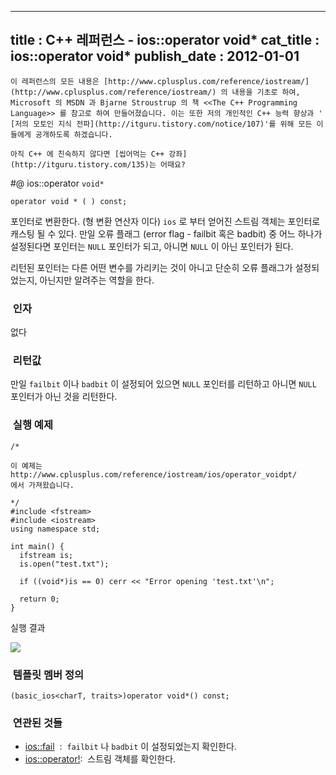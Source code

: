 ----------------
title : C++ 레퍼런스 - ios::operator void*
cat_title :  ios::operator void*
publish_date : 2012-01-01
--------------



```warning
이 레퍼런스의 모든 내용은 [http://www.cplusplus.com/reference/iostream/](http://www.cplusplus.com/reference/iostream/) 의 내용을 기초로 하여, Microsoft 의 MSDN 과 Bjarne Stroustrup 의 책 <<The C++ Programming Language>> 를 참고로 하여 만들어졌습니다. 이는 또한 저의 개인적인 C++ 능력 향상과 ' [저의 모토인 지식 전파](http://itguru.tistory.com/notice/107)'를 위해 모든 이들에게 공개하도록 하겠습니다.
```

```info
아직 C++ 에 친숙하지 않다면 [씹어먹는 C++ 강좌](http://itguru.tistory.com/135)는 어때요?
```

#@ ios::operator `void*`

```info
operator void * ( ) const;
```


포인터로 변환한다. (형 변환 연산자 이다)
`ios` 로 부터 얻어진 스트림 객체는 포인터로 캐스팅 될 수 있다. 만일 오류 플래그 (error flag - failbit 혹은 badbit) 중 어느 하나가 설정된다면 포인터는 `NULL` 포인터가 되고, 아니면 `NULL` 이 아닌 포인터가 된다.

리턴된 포인터는 다른 어떤 변수를 가리키는 것이 아니고 단순히 오류 플래그가 설정되었는지, 아닌지만 알려주는 역할을 한다.



###  인자




없다



###  리턴값




만일 `failbit` 이나 `badbit` 이 설정되어 있으면 `NULL` 포인터를 리턴하고 아니면 `NULL` 포인터가 아닌 것을 리턴한다.



###  실행 예제




```cpp-formatted
/*

이 예제는
http://www.cplusplus.com/reference/iostream/ios/operator_voidpt/
에서 가져왔습니다.

*/
#include <fstream>
#include <iostream>
using namespace std;

int main() {
  ifstream is;
  is.open("test.txt");

  if ((void*)is == 0) cerr << "Error opening 'test.txt'\n";

  return 0;
}
```


실행 결과


![](http://img1.daumcdn.net/thumb/R1920x0/?fname=http%3A%2F%2Fcfile9.uf.tistory.com%2Fimage%2F202325454F004D441E9371)



###  템플릿 멤버 정의




```cpp-formatted
(basic_ios<charT, traits>)operator void*() const;
```




###  연관된 것들

*  [ios::fail](http://itguru.tistory.com/165)  :  `failbit` 나 `badbit` 이 설정되었는지 확인한다.
*  [ios::operator!](http://itguru.tistory.com/168):  스트림 객체를 확인한다.